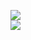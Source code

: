 [![](https://img.shields.io/badge/Made%20With-Github%20Spray-lightgrey.svg?style=for-the-badge&logo=github)](https://github.com/Annihil/github-spray#9738)  
[![](https://i.imgur.com/2DrTn0Z.gif)](https://github.com/Annihil/github-spray)
